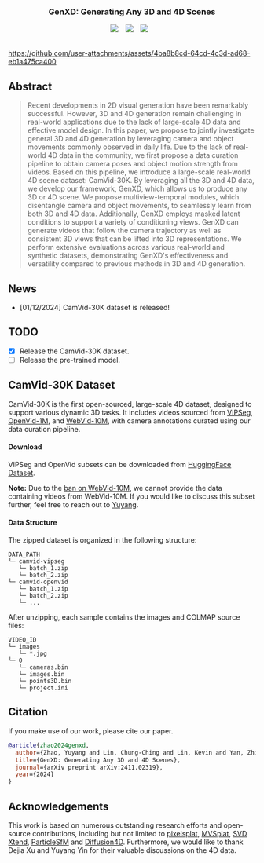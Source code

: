 ### <div align="center"> GenXD: Generating Any 3D and 4D Scenes <div> 
<div align="center">
  <a href="https://gen-x-d.github.io/"><img src="https://img.shields.io/static/v1?label=GenXD&message=Project&color=purple"></a> &ensp;
  <a href="https://arxiv.org/abs/2411.02319"><img src="https://img.shields.io/static/v1?label=Paper&message=Arxiv&color=red&logo=arxiv"></a> &ensp;
  <a href="https://huggingface.co/datasets/Yuyang-z/CamVid-30K"><img src="https://img.shields.io/static/v1?label=CamVid-30K&message=HuggingFace&color=yellow"></a> &ensp;
</div>

<br>



https://github.com/user-attachments/assets/4ba8b8cd-64cd-4c3d-ad68-eb1a475ca400



## Abstract
> Recent developments in 2D visual generation have been remarkably successful. However, 3D and 4D generation remain challenging in real-world applications due to the lack of large-scale 4D data and effective model design. In this paper, we propose to jointly investigate general 3D and 4D generation by leveraging camera and object movements commonly observed in daily life. Due to the lack of real-world 4D data in the community, we first propose a data curation pipeline to obtain camera poses and object motion strength from videos. Based on this pipeline, we introduce a large-scale real-world 4D scene dataset: CamVid-30K. By leveraging all the 3D and 4D data, we develop our framework, GenXD, which allows us to produce any 3D or 4D scene. We propose multiview-temporal modules, which disentangle camera and object movements, to seamlessly learn from both 3D and 4D data. Additionally, GenXD employs masked latent conditions to support a variety of conditioning views. GenXD can generate videos that follow the camera trajectory as well as consistent 3D views that can be lifted into 3D representations. We perform extensive evaluations across various real-world and synthetic datasets, demonstrating GenXD's effectiveness and versatility compared to previous methods in 3D and 4D generation.

## News
- [01/12/2024] CamVid-30K dataset is released!


## TODO
- [x] Release the CamVid-30K dataset.
- [ ] Release the pre-trained model.

## CamVid-30K Dataset

CamVid-30K is the first open-sourced, large-scale 4D dataset, designed to support various dynamic 3D tasks. It includes videos sourced from [VIPSeg](https://github.com/VIPSeg-Dataset/VIPSeg-Dataset), [OpenVid-1M](https://github.com/NJU-PCALab/OpenVid-1M), and [WebVid-10M](https://github.com/m-bain/webvid), with camera annotations curated using our data curation pipeline.  

#### Download
VIPSeg and OpenVid subsets can be downloaded from [HuggingFace Dataset](https://huggingface.co/datasets/Yuyang-z/CamVid-30K). 

**Note:** Due to the [ban on WebVid-10M](https://github.com/m-bain/webvid?tab=readme-ov-file#dataset-no-longer-available-but-you-can-still-use-it-for-internal-non-commerical-purposes), we cannot provide the data containing videos from WebVid-10M. If you would like to discuss this subset further, feel free to reach out to [Yuyang](mailto:yuyangzhao98@gmail.com).

#### Data Structure

The zipped dataset is organized in the following structure:
```
DATA_PATH
└─ camvid-vipseg
   └─ batch_1.zip
   └─ batch_2.zip
└─ camvid-openvid
   └─ batch_1.zip
   └─ batch_2.zip
   └─ ...
```

After unzipping, each sample contains the images and COLMAP source files:

```
VIDEO_ID
└─ images
   └─ *.jpg
└─ 0
   └─ cameras.bin
   └─ images.bin
   └─ points3D.bin
   └─ project.ini
```






## Citation
If you make use of our work, please cite our paper.
```bibtex
@article{zhao2024genxd,
  author={Zhao, Yuyang and Lin, Chung-Ching and Lin, Kevin and Yan, Zhiwen and Li, Linjie and Yang, Zhengyuan and Wang, Jianfeng and Lee, Gim Hee and Wang, Lijuan},
  title={GenXD: Generating Any 3D and 4D Scenes},
  journal={arXiv preprint arXiv:2411.02319},
  year={2024}
}
```

## Acknowledgements
This work is based on numerous outstanding research efforts and open-source contributions, including but not limited to [pixelsplat](https://github.com/dcharatan/pixelsplat), [MVSplat](https://github.com/donydchen/mvsplat), [SVD Xtend](https://github.com/pixeli99/SVD_Xtend), [ParticleSfM](https://github.com/bytedance/particle-sfm) and [Diffusion4D](https://github.com/VITA-Group/Diffusion4D). Furthermore, we would like to thank Dejia Xu and Yuyang Yin for their valuable discussions on the 4D data.
